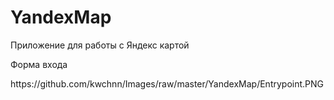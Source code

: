 # YandexMap
Приложение для работы с Яндекс картой

<p> Форма входа </p>
https://github.com/kwchnn/Images/raw/master/YandexMap/Entrypoint.PNG
